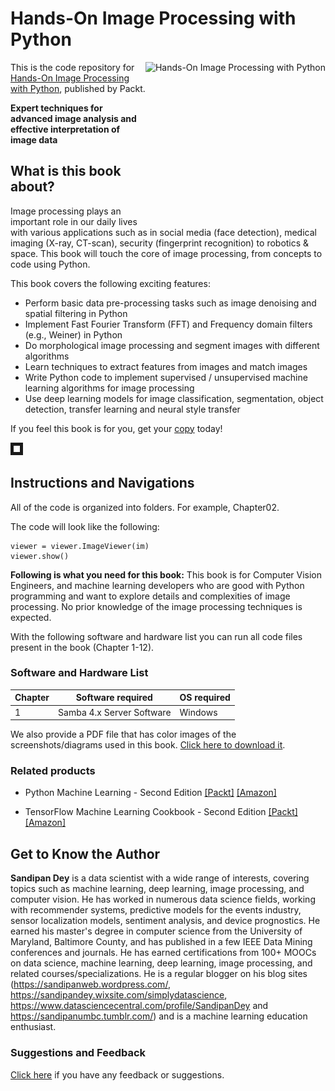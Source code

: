 # Hands-On Image Processing with Python

<a href="https://www.packtpub.com/big-data-and-business-intelligence/hands-image-processing-python?utm_source=github&utm_medium=repository&utm_campaign=9781789343731 "><img src="https://www.packtpub.com/media/catalog/product/cache/e4d64343b1bc593f1c5348fe05efa4a6/c/o/cover_11017.png" alt="Hands-On Image Processing with Python" height="256px" align="right"></a>

This is the code repository for [Hands-On Image Processing with Python](https://static.packt-cdn.com/products/9781789343731/cover/smaller), published by Packt.

**Expert techniques for advanced image analysis and effective interpretation of image data**

## What is this book about?
Image processing plays an important role in our daily lives with various applications such as in social media (face detection), medical imaging (X-ray, CT-scan), security (fingerprint recognition) to robotics &amp; space. This book will touch the core of image processing, from concepts to code using Python.

This book covers the following exciting features:
* Perform basic data pre-processing tasks such as image denoising and spatial filtering in Python 
* Implement Fast Fourier Transform (FFT) and Frequency domain filters (e.g., Weiner) in Python 
* Do morphological image processing and segment images with different algorithms 
* Learn techniques to extract features from images and match images 
* Write Python code to implement supervised / unsupervised machine learning algorithms for image processing 
* Use deep learning models for image classification, segmentation, object detection, transfer learning and neural style transfer 

If you feel this book is for you, get your [copy](https://www.amazon.com/dp/1789343739) today!

<a href="https://www.packtpub.com/?utm_source=github&utm_medium=banner&utm_campaign=GitHubBanner"><img src="https://raw.githubusercontent.com/PacktPublishing/GitHub/master/GitHub.png" 
alt="https://www.packtpub.com/" border="5" /></a>

## Instructions and Navigations
All of the code is organized into folders. For example, Chapter02.

The code will look like the following:
```
viewer = viewer.ImageViewer(im)
viewer.show()
```

**Following is what you need for this book:**
This book is for Computer Vision Engineers, and machine learning developers who are good with Python programming and want to explore details and complexities of image processing. No prior knowledge of the image processing techniques is expected.	

With the following software and hardware list you can run all code files present in the book (Chapter 1-12).
### Software and Hardware List
| Chapter | Software required | OS required |
| -------- | ------------------------------------ | ----------------------------------- |
| 1 | Samba 4.x Server Software | Windows |


We also provide a PDF file that has color images of the screenshots/diagrams used in this book. [Click here to download it](https://static.packt-cdn.com/downloads/9781789343731_ColorImages.pdf).

### Related products
* Python Machine Learning - Second Edition [[Packt]](https://www.packtpub.com/big-data-and-business-intelligence/python-machine-learning-second-edition?utm_source=github&utm_medium=repository&utm_campaign=9781787125933 ) [[Amazon]](https://www.amazon.com/dp/1787125939)

* TensorFlow Machine Learning Cookbook - Second Edition [[Packt]](https://www.packtpub.com/big-data-and-business-intelligence/tensorflow-machine-learning-cookbook-second-edition?utm_source=github&utm_medium=repository&utm_campaign=9781789131680 ) [[Amazon]](https://www.amazon.com/dp/1789131685)


## Get to Know the Author
**Sandipan Dey**
is a data scientist with a wide range of interests, covering topics such as machine learning, deep learning, image processing, and computer vision. He has worked in numerous data science fields, working with recommender systems, predictive models for the events industry, sensor localization models, sentiment analysis, and device prognostics. He earned his master's degree in computer science from the University of Maryland, Baltimore County, and has published in a few IEEE Data Mining conferences and journals. He has earned certifications from 100+ MOOCs on data science, machine learning, deep learning, image processing, and related courses/specializations. He is a regular blogger on his blog sites (https://sandipanweb.wordpress.com/, https://sandipandey.wixsite.com/simplydatascience, https://www.datasciencecentral.com/profile/SandipanDey and https://sandipanumbc.tumblr.com/) and is a machine learning education enthusiast.	


### Suggestions and Feedback
[Click here](https://docs.google.com/forms/d/e/1FAIpQLSdy7dATC6QmEL81FIUuymZ0Wy9vH1jHkvpY57OiMeKGqib_Ow/viewform) if you have any feedback or suggestions.


